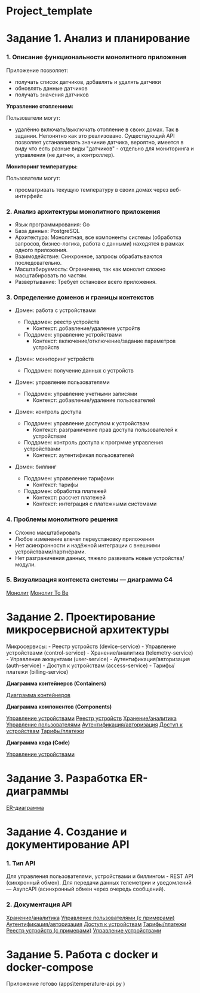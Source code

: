 # Project_template


# Задание 1. Анализ и планирование

### 1. Описание функциональности монолитного приложения

Приложение позволяет:
 - получать список датчиков, добавлять и удалять датчики
 - обновлять данные датчиков
 - получать значения датчиков

**Управление отоплением:**

Пользователи могут:
  - удалённо включать/выключать отопление в своих домах. Так в задании. Непонятно как это реализовано. Существующий API позволяет устанавливать значиние датчика, вероятно, имеется в виду что есть разные виды "датчиков" - отдельно для мониторинга и управления (не датчик, а контроллер).

**Мониторинг температуры:**

Пользователи могут:
  - просматривать текущую температуру в своих домах через веб-интерфейс

### 2. Анализ архитектуры монолитного приложения

 - Язык программирования: Go
 - База данных: PostgreSQL
 - Архитектура: Монолитная, все компоненты системы (обработка запросов, бизнес-логика, работа с данными) находятся в рамках одного приложения.
 - Взаимодействие: Синхронное, запросы обрабатываются последовательно.
 - Масштабируемость: Ограничена, так как монолит сложно масштабировать по частям.
 - Развертывание: Требует остановки всего приложения.

### 3. Определение доменов и границы контекстов

 - Домен: работа с устройствами
   - Поддомен: реестр устройств
     - Контекст: добавление/удаление устройтв
   - Поддомен: управление устройствами
     - Контекст: включение/отключение/задание параметров устройств

 - Домен: мониторинг устройств 
   - Поддомен: получение данных с устройств

 - Домен: управление пользователями
   - Поддомен: управление учетными записями
	   - Контекст: добавление/удаление пользователей

 - Домен: контроль доступа
   	- Поддомен: управление доступом к устройствам
   		- Контекст: разграничение прав доступа пользователей к устройствам
	- Поддомен: контроль доступа к прогрмме управления устройствами 
   		- Контекст: аутентификая пользователей

 - Домен: биллинг
   - Поддомен: управеление тарифами
    	- Контекст: тарифы 
  	- Поддомен: обработка платежей 
   		- Контекст: рассчет платежей
   		- Контекст: интеграция с платежными системами

### **4. Проблемы монолитного решения**

 - Сложно масштабировать
 - Любое изменение влечет переустановку приложения
 - Нет асинхронности и надёжной интеграции с внешними устройствами/партнёрами.
 - Нет разграничения данных, тяжело развивать новые устройства/модули.


### 5. Визуализация контекста системы — диаграмма С4

[Монолит](diagram/monolith.puml)
[Монолит To Be](diagram/monolith_new.puml)

# Задание 2. Проектирование микросервисной архитектуры

Микросервисы:
	- Реестр устройств	(device-service)
	- Управление устройствами	(control-service)
	- Хранение/аналитика	(telemetry-service)
	- Управление аккаунтами	(user-service)
	- Аутентификация/авторизация	(auth-service)
	- Доступ к устройствам	(access-service)
	- Тарифы/платежи	(billing-service)

**Диаграмма контейнеров (Containers)**

[Диаграмма контейнеров](diagram/Containers_C4.puml)

**Диаграмма компонентов (Components)**

[Управление устройствами](diagram/Component_control_sevice_C4.puml)
[Реестр устройств](diagram/Component_device_sevice_C4.puml)
[Хранение/аналитика](diagram/Component_telemetry_sevice_C4.puml)
[Управление пользователями](diagram/Component_user_sevice_C4.puml)
[Аутентификация/авторизация](diagram/Component_auth_sevice_C4.puml)
[Доступ к устройствам](diagram/Component_access_sevice_C4.puml)
[Тарифы/платежи](diagram/Component_billing_sevice_C4.puml)

**Диаграмма кода (Code)**

[Управление устройствами](diagram/Component_control_sevice_code.puml)

# Задание 3. Разработка ER-диаграммы

[ER-диаграмма](diagram/er.puml)

# Задание 4. Создание и документирование API

### 1. Тип API

Для управления пользователями, устройствами и биллингом - REST API (синхронный обмен).
Для передачи данных телеметрии и уведомлений — AsyncAPI (асинхронный обмен через очередь сообщений).

### 2. Документация API
[Хранение/аналитика](api/telemetry-service.yaml)
[Управление пользователями (с примерами)](api/user-service.yaml)
[Аутентификация/авторизация](api/auth-service.yaml)
[Доступ к устройствам](api/access-service.yaml)
[Тарифы/платежи](api/billing-service.yaml)
[Реестр устройств (с примерами)](api/device-service.yaml)
[Управление устройствами](api/control-service.yaml)

# Задание 5. Работа с docker и docker-compose

Приложение готово (apps\temperature-api.py )


